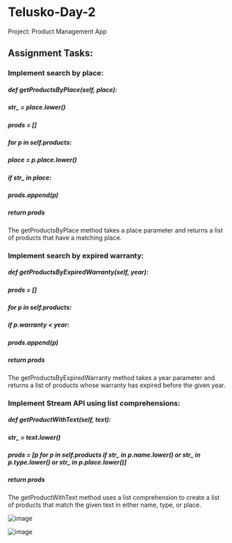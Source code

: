 # Telusko-Day-2
Project: Product Management App

## Assignment Tasks:

### Implement search by place:
##### def getProductsByPlace(self, place):
#####     str_ = place.lower()
#####     prods = []
#####     for p in self.products:
#####         place = p.place.lower()
#####         if str_ in place:
#####             prods.append(p)
#####     return prods
    
The getProductsByPlace method takes a place parameter and returns a list of products that have a matching place.

### Implement search by expired warranty:
##### def getProductsByExpiredWarranty(self, year):
#####     prods = []
#####     for p in self.products:
#####         if p.warranty < year:
#####             prods.append(p)
#####     return prods
    
The getProductsByExpiredWarranty method takes a year parameter and returns a list of products whose warranty has expired before the given year.

### Implement Stream API using list comprehensions:
##### def getProductWithText(self, text):
#####     str_ = text.lower()
#####     prods = [p for p in self.products if str_ in p.name.lower() or str_ in p.type.lower() or str_ in p.place.lower()]
#####     return prods
    
The getProductWithText method uses a list comprehension to create a list of products that match the given text in either name, type, or place.



![image](https://github.com/Vyankatesh-Telusko/Telusko-Day-2/assets/134121798/8f5bda85-a379-4555-bab6-7e8078a1d6d8)

![image](https://github.com/Vyankatesh-Telusko/Telusko-Day-2/assets/134121798/fbda1154-0503-4e92-9077-98d5204b0a4c)
